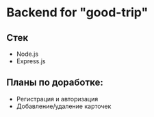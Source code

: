 # Backend for "good-trip"

## Стек
- Node.js
- Express.js

## Планы по доработке:
- Регистрация и авторизация
- Добавление/удаление карточек